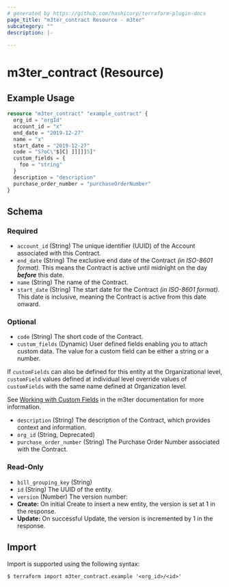 ```yaml
---
# generated by https://github.com/hashicorp/terraform-plugin-docs
page_title: "m3ter_contract Resource - m3ter"
subcategory: ""
description: |-
  
---
```


# m3ter_contract (Resource)



## Example Usage

```terraform
resource "m3ter_contract" "example_contract" {
  org_id = "orgId"
  account_id = "x"
  end_date = "2019-12-27"
  name = "x"
  start_date = "2019-12-27"
  code = "S?oC\"$]C] ]]]]]5]"
  custom_fields = {
    foo = "string"
  }
  description = "description"
  purchase_order_number = "purchaseOrderNumber"
}
```

<!-- schema generated by tfplugindocs -->
## Schema

### Required

- `account_id` (String) The unique identifier (UUID) of the Account associated with this Contract.
- `end_date` (String) The exclusive end date of the Contract *(in ISO-8601 format)*. This means the Contract is active until midnight on the day ***before*** this date.
- `name` (String) The name of the Contract.
- `start_date` (String) The start date for the Contract *(in ISO-8601 format)*. This date is inclusive, meaning the Contract is active from this date onward.

### Optional

- `code` (String) The short code of the Contract.
- `custom_fields` (Dynamic) User defined fields enabling you to attach custom data. The value for a custom field can be either a string or a number.

If `customFields` can also be defined for this entity at the Organizational level, `customField` values defined at individual level override values of `customFields` with the same name defined at Organization level.

See [Working with Custom Fields](https://www.m3ter.com/docs/guides/creating-and-managing-products/working-with-custom-fields) in the m3ter documentation for more information.
- `description` (String) The description of the Contract, which provides context and information.
- `org_id` (String, Deprecated)
- `purchase_order_number` (String) The Purchase Order Number associated with the Contract.

### Read-Only

- `bill_grouping_key` (String)
- `id` (String) The UUID of the entity.
- `version` (Number) The version number:
- **Create:** On initial Create to insert a new entity, the version is set at 1 in the response.
- **Update:** On successful Update, the version is incremented by 1 in the response.

## Import

Import is supported using the following syntax:

```shell
$ terraform import m3ter_contract.example '<org_id>/<id>'
```
